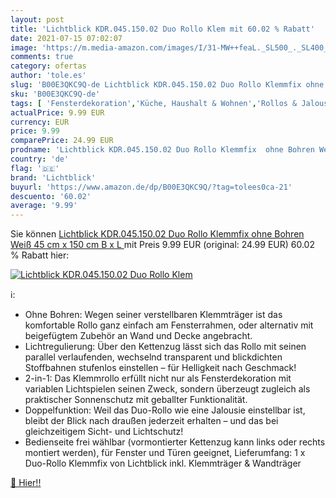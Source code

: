 ```yaml
---
layout: post
title: 'Lichtblick KDR.045.150.02 Duo Rollo Klem mit 60.02 % Rabatt'
date: 2021-07-15 07:02:07
image: 'https://m.media-amazon.com/images/I/31-MW++feaL._SL500_._SL400_.jpg'
comments: true
category: ofertas
author: 'tole.es'
slug: 'B00E3QKC9Q-de Lichtblick KDR.045.150.02 Duo Rollo Klemmfix ohne Bohren...'
sku: 'B00E3QKC9Q-de'
tags: [ 'Fensterdekoration','Küche, Haushalt & Wohnen','Rollos & Jalousien','Seitenzug- & Springrollos','Wohnaccessoires & Deko','lichtblick', ]
actualPrice: 9.99 EUR
currency: EUR
price: 9.99
comparePrice: 24.99 EUR
prodname: 'Lichtblick KDR.045.150.02 Duo Rollo Klemmfix  ohne Bohren Weiß  45 cm x 150 cm  B x L '
country: 'de'
flag: '🇩🇪'
brand: 'Lichtblick'
buyurl: 'https://www.amazon.de/dp/B00E3QKC9Q/?tag=tolees0ca-21'
descuento: '60.02'
average: '9.99'
---
```


Sie können [Lichtblick KDR.045.150.02 Duo Rollo Klemmfix  ohne Bohren Weiß  45 cm x 150 cm  B x L ](https://www.amazon.de/dp/B00E3QKC9Q/?tag=tolees0ca-21) mit Preis 9.99 EUR (original: 24.99 EUR) 60.02 % Rabatt hier:

[![Lichtblick KDR.045.150.02 Duo Rollo Klem](https://m.media-amazon.com/images/I/31-MW++feaL._SL500_._SL400_.jpg)](https://www.amazon.de/dp/B00E3QKC9Q/?tag=tolees0ca-21)

ℹ️:

- Ohne Bohren: Wegen seiner verstellbaren Klemmträger ist das komfortable Rollo ganz einfach am Fensterrahmen, oder alternativ mit beigefügtem Zubehör an Wand und Decke angebracht.
- Lichtregulierung: Über den Kettenzug lässt sich das Rollo mit seinen parallel verlaufenden, wechselnd transparent und blickdichten Stoffbahnen stufenlos einstellen – für Helligkeit nach Geschmack!
- 2-in-1: Das Klemmrollo erfüllt nicht nur als Fensterdekoration mit variablen Lichtspielen seinen Zweck, sondern überzeugt zugleich als praktischer Sonnenschutz mit geballter Funktionalität.
- Doppelfunktion: Weil das Duo-Rollo wie eine Jalousie einstellbar ist, bleibt der Blick nach draußen jederzeit erhalten – und das bei gleichzeitigem Sicht- und Lichtschutz!
- Bedienseite frei wählbar (vormontierter Kettenzug kann links oder rechts montiert werden), für Fenster und Türen geeignet, Lieferumfang: 1 x Duo-Rollo Klemmfix von Lichtblick inkl. Klemmträger & Wandträger

[🛒 Hier!!](https://www.amazon.de/dp/B00E3QKC9Q/?tag=tolees0ca-21)
